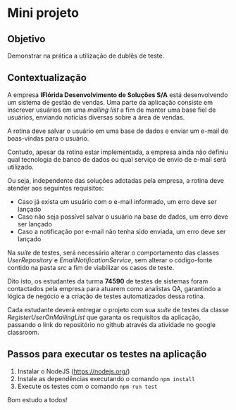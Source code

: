 # Mini projeto

## Objetivo

Demonstrar na prática a utilização de dublês de teste.

## Contextualização

A empresa **IFlórida Desenvolvimento de Soluções S/A** está desenvolvendo um sistema de gestão de vendas.
Uma parte da aplicação consiste em inscrever usuários em uma *mailing list* a fim de manter uma base fiel de usuários, enviando notícias diversas sobre a área de vendas.

A rotina deve salvar o usuário em uma base de dados e enviar um e-mail de boas-vindas para o usuário.

Contudo, apesar da rotina estar implementada, a empresa ainda não definiu qual tecnologia de banco de dados ou qual serviço de envio de e-mail será utilizado.

Ou seja, independente das soluções adotadas pela empresa, a rotina deve atender aos seguintes requisitos:

- Caso já exista um usuário com o e-mail informado, um erro deve ser lançado
- Caso não seja possível salvar o usuário na base de dados, um erro deve ser lançado
- Caso a notificação por e-mail não tenha sido enviada, um erro deve ser lançado

Na *suíte* de testes, será necessário alterar o comportamento das classes *UserRepository* e *EmailNotificationService*, sem alterar o código-fonte contido na pasta *src* a fim de viabilizar os casos de teste.

Dito isto, os estudantes da turma **74590** de testes de sistemas foram contactados pela empresa para atuarem como analistas QA, garantindo a lógica de negócio e a criação de testes automatizados dessa rotina.

Cada estudante deverá entregar o projeto com sua *suíte* de testes da classe *RegisterUserOnMailingList* que garanta os requisitos da aplicação, passando o link do repositório no github através da atividade no google classroom.

## Passos para executar os testes na aplicação

1. Instalar o NodeJS (<https://nodejs.org/>)
2. Instale as dependências executando o comando `npm install`
3. Execute os testes com o comando `npm run test`

Bom estudo a todos!
